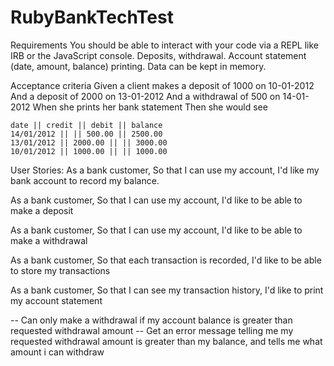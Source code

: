 # RubyBankTechTest

Requirements
You should be able to interact with your code via a REPL like IRB or the JavaScript console. 
Deposits, withdrawal.
Account statement (date, amount, balance) printing.
Data can be kept in memory.

Acceptance criteria
Given a client makes a deposit of 1000 on 10-01-2012
And a deposit of 2000 on 13-01-2012
And a withdrawal of 500 on 14-01-2012
When she prints her bank statement
Then she would see

```
date || credit || debit || balance
14/01/2012 || || 500.00 || 2500.00
13/01/2012 || 2000.00 || || 3000.00
10/01/2012 || 1000.00 || || 1000.00
```

User Stories: 
As a bank customer,
So that I can use my account,
I'd like my bank account to record my balance.

As a bank customer,
So that I can use my account,
I'd like to be able to make a deposit

As a bank customer,
So that I can use my account,
I'd like to be able to make a withdrawal

As a bank customer,
So that each transaction is recorded,
I'd like to be able to store my transactions

As a bank customer,
So that I can see my transaction history,
I'd like to print my account statement

-- Can only make a withdrawal if my account balance is greater than requested withdrawal amount
-- Get an error message telling me my requested withdrawal amount is greater than my balance, and tells me what amount i can withdraw